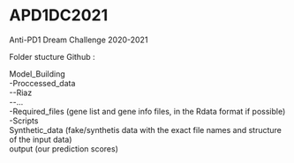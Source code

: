 # APD1DC2021 
Anti-PD1 Dream Challenge 2020-2021

Folder stucture Github :

Model_Building <br />
-Proccessed_data <br />
--Riaz <br />
--... <br />
-Required_files (gene list and gene info files, in the Rdata format if possible) <br />
-Scripts <br />
Synthetic_data (fake/synthetis data with the exact file names and structure of the input data) <br />
output (our prediction scores) <br />
